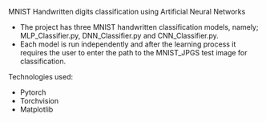 MNIST Handwritten digits classification using Artificial Neural Networks
- The project has three MNIST handwritten classification models, namely; MLP_Classifier.py, DNN_Classifier.py and CNN_Classifier.py.
- Each model is run independently and after the learning process it requires the user to enter the path to the MNIST_JPGS test image for classification.

Technologies used:
- Pytorch
- Torchvision
- Matplotlib
